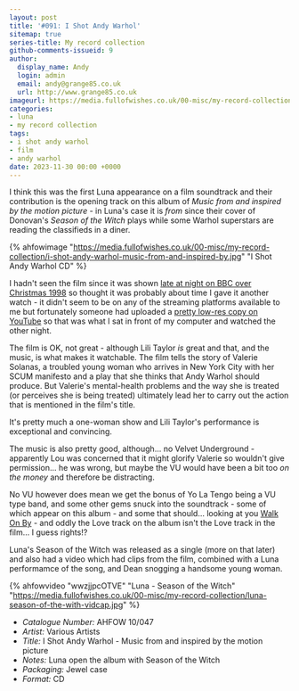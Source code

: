 ```yaml
---
layout: post
title: '#091: I Shot Andy Warhol'
sitemap: true
series-title: My record collection 
github-comments-issueid: 9
author:
  display_name: Andy
  login: admin
  email: andy@grange85.co.uk
  url: http://www.grange85.co.uk
imageurl: https://media.fullofwishes.co.uk/00-misc/my-record-collection/i-shot-andy-warhol-music-from-and-inspired-by.jpg
categories:
- luna
- my record collection
tags:
- i shot andy warhol
- film
- andy warhol
date: 2023-11-30 00:00 +0000
---
```

I think this was the first Luna appearance on a film soundtrack and their contribution is the opening track on this album of _Music from and inspired by the motion picture_ - in Luna's case it is _from_ since their cover of Donovan's _Season of the Witch_ plays while some Warhol superstars are reading the classifieds in a diner.

{% ahfowimage "https://media.fullofwishes.co.uk/00-misc/my-record-collection/i-shot-andy-warhol-music-from-and-inspired-by.jpg" "I Shot Andy Warhol CD" %}

I hadn't seen the film since it was shown [late at night on BBC over Christmas 1998](https://genome.ch.bbc.co.uk/6e5c9c4d185d483799ec9fef2e62dafe) so thought it was probably about time I gave it another watch - it didn't seem to be on any of the streaming platforms available to me but fortunately someone had uploaded a [pretty low-res copy on YouTube](https://www.youtube.com/watch?v=RickrnnAe3A) so that was what I sat in front of my computer and watched the other night.

<!--more-->

The film is OK, not great - although Lili Taylor _is_ great and that, and the music, is what makes it watchable. The film tells the story of Valerie Solanas, a troubled young woman who arrives in New York City with her SCUM manifesto and a play that she thinks that Andy Warhol should produce. But Valerie's mental-health problems and the way she is treated (or perceives she is being treated) ultimately lead her to carry out the action that is mentioned in the film's title.

It's pretty much a one-woman show and Lili Taylor's performance is exceptional and convincing.

The music is also pretty good, although... no Velvet Underground - apparently Lou was concerned that it might glorify Valerie so wouldn't give permission... he was wrong, but maybe the VU would have been a bit too _on the money_ and therefore be distracting. 

No VU however does mean we get the bonus of Yo La Tengo being a VU type band, and some other gems snuck into the soundtrack - some of which appear on this album - and some that should... looking at you [Walk On By](https://www.youtube.com/watch?v=vsGsCvJWEo8) - and oddly the Love track on the album isn't the Love track in the film... I guess rights!?

Luna's Season of the Witch was released as a single (more on that later) and also had a video which had clips from the film, combined with a Luna performamce of the song, and Dean snogging a handsome young woman.

{% ahfowvideo "wwzjjpcOTVE" "Luna - Season of the Witch" "https://media.fullofwishes.co.uk/00-misc/my-record-collection/luna-season-of-the-with-vidcap.jpg" %}

 - *Catalogue Number:* AHFOW 10/047
 - *Artist:* Various Artists
 - *Title:* I Shot Andy Warhol - Music from and inspired by the motion picture
 - *Notes:* Luna open the album with Season of the Witch
 - *Packaging:* Jewel case
 - *Format:* CD
